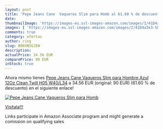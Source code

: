 ```yaml
---
layout: post
title: 'Pepe Jeans Cane  Vaqueros Slim para Homb al 61.60 % de descuento'
date: 
thumbnailImage: 'https://images-eu.ssl-images-amazon.com/images/I/41D4a3e3-SL._SL200_.jpg'
images: [ 'https://images-eu.ssl-images-amazon.com/images/I/41D4a3e3-SL._SL200_.jpg' ]
comments: true
category: ofertas
author: ring
slug: B00XNSGJEW
description:
actualPrice: 34.56 EUR
comparePrice: 90 EUR
inStock: true
---
```


Ahora mismo tienes [Pepe Jeans Cane  Vaqueros Slim para Hombre  Azul  12Oz Clean Twill H05   W40/L34](https://www.amazon.es/dp/B00XNSGJEW/?tag=tolees-21) a 34.56 EUR (original: 90 EUR) (61.60 %  de descuento) en el siguiente enlace!

[![Pepe Jeans Cane  Vaqueros Slim para Homb](https://images-eu.ssl-images-amazon.com/images/I/41D4a3e3-SL._SL200_.jpg)](https://www.amazon.es/dp/B00XNSGJEW/?tag=tolees-21)

[Visítala!!!](https://www.amazon.es/dp/B00XNSGJEW/?tag=tolees-21)

Links participate in Amazon Associate program and might generate a comission on qualifying sales
